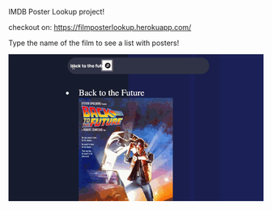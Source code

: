 IMDB Poster Lookup project!

checkout on: https://filmposterlookup.herokuapp.com/

Type the name of the film to see a list with posters!

![Image](site.gif)
